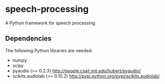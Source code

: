 # speech-processing

A Python framework for speech processing

## Dependencies

The following Python libraries are needed:

* numpy
* scipy
* pyaudio (>= 0.2.3) http://people.csail.mit.edu/hubert/pyaudio/
* scikits.audiolab (>= 0.10.2) http://pypi.python.org/pypi/scikits.audiolab/
